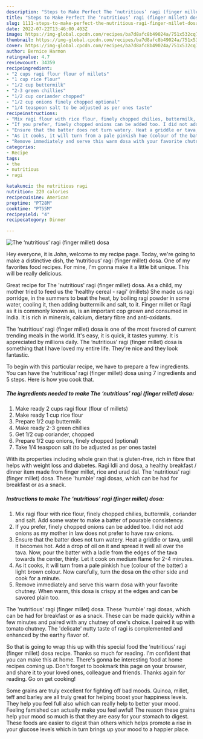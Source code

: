 ```yaml
---
description: "Steps to Make Perfect The ‘nutritious’ ragi (finger millet) dosa"
title: "Steps to Make Perfect The ‘nutritious’ ragi (finger millet) dosa"
slug: 1111-steps-to-make-perfect-the-nutritious-ragi-finger-millet-dosa
date: 2022-07-22T13:46:00.403Z
image: https://img-global.cpcdn.com/recipes/ba7d8afc8b49024a/751x532cq70/the-nutritious-ragi-finger-millet-dosa-recipe-main-photo.jpg
thumbnail: https://img-global.cpcdn.com/recipes/ba7d8afc8b49024a/751x532cq70/the-nutritious-ragi-finger-millet-dosa-recipe-main-photo.jpg
cover: https://img-global.cpcdn.com/recipes/ba7d8afc8b49024a/751x532cq70/the-nutritious-ragi-finger-millet-dosa-recipe-main-photo.jpg
author: Bernice Harmon
ratingvalue: 4.7
reviewcount: 34359
recipeingredient:
- "2 cups ragi flour flour of millets"
- "1 cup rice flour"
- "1/2 cup buttermilk"
- "2-3 green chillies"
- "1/2 cup coriander chopped"
- "1/2 cup onions finely chopped optional"
- "1/4 teaspoon salt to be adjusted as per ones taste"
recipeinstructions:
- "Mix ragi flour with rice flour, finely chopped chilies, buttermilk, coriander and salt. Add some water to make a batter of pourable consistency."
- "If you prefer, finely chopped onions can be added too. I did not add onions as my mother in law does not prefer to have raw onions."
- "Ensure that the batter does not turn watery. Heat a griddle or tava, until it becomes hot. Add a drop of oil on it and spread it well all over the tava. Now, pour the batter with a ladle from the edges of the tava towards the center, thinly. Let it cook on medium flame for 2-4 minutes."
- "As it cooks, it will turn from a pale pinkish hue (colour of the batter) a light brown colour. Now carefully, turn the dosa on the other side and cook for a minute."
- "Remove immediately and serve this warm dosa with your favorite chutney. When warm, this dosa is crispy at the edges and can be savored plain too."
categories:
- Recipe
tags:
- the
- nutritious
- ragi

katakunci: the nutritious ragi 
nutrition: 220 calories
recipecuisine: American
preptime: "PT28M"
cooktime: "PT55M"
recipeyield: "4"
recipecategory: Dinner

---
```



![The ‘nutritious’ ragi (finger millet) dosa](https://img-global.cpcdn.com/recipes/ba7d8afc8b49024a/751x532cq70/the-nutritious-ragi-finger-millet-dosa-recipe-main-photo.jpg)

Hey everyone, it is John, welcome to my recipe page. Today, we're going to make a distinctive dish, the ‘nutritious’ ragi (finger millet) dosa. One of my favorites food recipes. For mine, I'm gonna make it a little bit unique. This will be really delicious.

Great recipe for The &#39;nutritious&#39; ragi (finger millet) dosa. As a child, my mother tried to feed us the &#39;healthy cereal - ragi&#39; (millets) She made us ragi porridge, in the summers to beat the heat, by boiling ragi powder in some water, cooling it, then adding buttermilk and salt, to it. Finger millet or Ragi as it is commonly known as, is an important cop grown and consumed in India. It is rich in minerals, calcium, dietary fibre and anti-oxidants.

The ‘nutritious’ ragi (finger millet) dosa is one of the most favored of current trending meals in the world. It's easy, it is quick, it tastes yummy. It is appreciated by millions daily. The ‘nutritious’ ragi (finger millet) dosa is something that I have loved my entire life. They're nice and they look fantastic.


To begin with this particular recipe, we have to prepare a few ingredients. You can have the ‘nutritious’ ragi (finger millet) dosa using 7 ingredients and 5 steps. Here is how you cook that.

<!--inarticleads1-->

##### The ingredients needed to make The ‘nutritious’ ragi (finger millet) dosa:

1. Make ready 2 cups ragi flour (flour of millets)
1. Make ready 1 cup rice flour
1. Prepare 1/2 cup buttermilk
1. Make ready 2-3 green chillies
1. Get 1/2 cup coriander, chopped
1. Prepare 1/2 cup onions, finely chopped (optional)
1. Take 1/4 teaspoon salt (to be adjusted as per ones taste)


With its properties including whole grain that is gluten-free, rich in fibre that helps with weight loss and diabetes. Ragi Idli and dosa, a healthy breakfast / dinner item made from finger millet, rice and urad dal. The &#39;nutritious&#39; ragi (finger millet) dosa. These &#39;humble&#39; ragi dosas, which can be had for breakfast or as a snack. 

<!--inarticleads2-->

##### Instructions to make The ‘nutritious’ ragi (finger millet) dosa:

1. Mix ragi flour with rice flour, finely chopped chilies, buttermilk, coriander and salt. Add some water to make a batter of pourable consistency.
1. If you prefer, finely chopped onions can be added too. I did not add onions as my mother in law does not prefer to have raw onions.
1. Ensure that the batter does not turn watery. Heat a griddle or tava, until it becomes hot. Add a drop of oil on it and spread it well all over the tava. Now, pour the batter with a ladle from the edges of the tava towards the center, thinly. Let it cook on medium flame for 2-4 minutes.
1. As it cooks, it will turn from a pale pinkish hue (colour of the batter) a light brown colour. Now carefully, turn the dosa on the other side and cook for a minute.
1. Remove immediately and serve this warm dosa with your favorite chutney. When warm, this dosa is crispy at the edges and can be savored plain too.


The &#39;nutritious&#39; ragi (finger millet) dosa. These &#39;humble&#39; ragi dosas, which can be had for breakfast or as a snack. These can be made quickly within a few minutes and paired with any chutney of one&#39;s choice. I paired it up with tomato chutney. The &#39;delicate&#39; nutty taste of ragi is complemented and enhanced by the earthy flavor of. 

So that is going to wrap this up with this special food the ‘nutritious’ ragi (finger millet) dosa recipe. Thanks so much for reading. I'm confident that you can make this at home. There's gonna be interesting food at home recipes coming up. Don't forget to bookmark this page on your browser, and share it to your loved ones, colleague and friends. Thanks again for reading. Go on get cooking!

Some grains are truly excellent for fighting off bad moods. Quinoa, millet, teff and barley are all truly great for helping boost your happiness levels. They help you feel full also which can really help to better your mood. Feeling famished can actually make you feel awful! The reason these grains help your mood so much is that they are easy for your stomach to digest. These foods are easier to digest than others which helps promote a rise in your glucose levels which in turn brings up your mood to a happier place.

